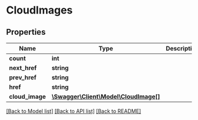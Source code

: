 # CloudImages

## Properties
Name | Type | Description | Notes
------------ | ------------- | ------------- | -------------
**count** | **int** |  | [optional] 
**next_href** | **string** |  | [optional] 
**prev_href** | **string** |  | [optional] 
**href** | **string** |  | [optional] 
**cloud_image** | [**\Swagger\Client\Model\CloudImage[]**](CloudImage.md) |  | [optional] 

[[Back to Model list]](../README.md#documentation-for-models) [[Back to API list]](../README.md#documentation-for-api-endpoints) [[Back to README]](../README.md)


